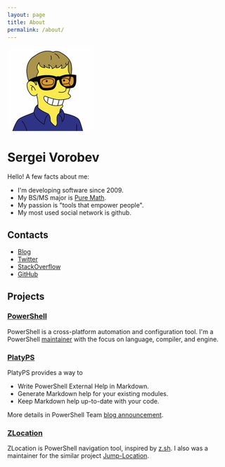 ```yaml
---
layout: page
title: About
permalink: /about/
---
```


![gravatar](/images/favicon/apple-icon.png)

Sergei Vorobev
==============

Hello! A few facts about me:

* I'm developing software since 2009.
* My BS/MS major is [Pure Math](https://en.wikipedia.org/wiki/Pure_mathematics).
* My passion is "tools that empower people".
* My most used social network is github.

Contacts
--------

* [Blog](https://vors.me/)
* [Twitter](https://twitter.com/xvorsx)
* [StackOverflow](http://stackoverflow.com/users/1355726/xvorsx)
* [GitHub](https://github.com/vors)

Projects
--------

### [PowerShell](https://github.com/PowerShell/PowerShell)

PowerShell is a cross-platform automation and configuration tool.
I'm a PowerShell [maintainer](https://github.com/PowerShell/PowerShell/blob/master/docs/maintainers/README.md#current-repository-maintainers) with the focus on language, compiler, and engine.

### [PlatyPS](https://github.com/PowerShell/platyPS)

PlatyPS provides a way to

* Write PowerShell External Help in Markdown.
* Generate Markdown help for your existing modules.
* Keep Markdown help up-to-date with your code.

More details in PowerShell Team [blog announcement](https://blogs.msdn.microsoft.com/powershell/2016/02/05/platyps-write-external-help-files-in-markdown/).

### [ZLocation](https://github.com/vors/ZLocation/)

ZLocation is PowerShell navigation tool, inspired by [z.sh](https://github.com/rupa/z).
I also was a maintainer for the similar project [Jump-Location](https://github.com/tkellogg/Jump-Location).

